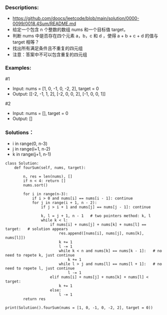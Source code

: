 ### Descriptions:
- https://github.com/doocs/leetcode/blob/main/solution/0000-0099/0018.4Sum/README.md
- 给定一个包含 n 个整数的数组 nums 和一个目标值 target，
- 判断 nums 中是否存在四个元素 a，b，c 和 d ，使得 a + b + c + d 的值与 target 相等？
- 找出所有满足条件且不重复的四元组
- 注意：答案中不可以包含重复的四元组


### Examples:
#1
- Input: nums = [1, 0, -1, 0, -2, 2], target = 0
- Output: [[-2, -1, 1, 2], [-2, 0, 0, 2], [-1, 0, 0, 1]]

#2
- Input: nums = [], target = 0
- Output: []


### Solutions：
- i in range(0, n-3)
- j in range(i+1, n-2)
- k in range(j+1, n-1)


```
class Solution:
    def fourSum(self, nums, target):
    
        n, res = len(nums), []
        if n < 4: return []
        nums.sort()

        for i in range(n-3):
            if i > 0 and nums[i] == nums[i - 1]: continue
            for j in range(i + 1, n - 2):
                if j > i + 1 and nums[j] == nums[j - 1]: continue
                
                k, l = j + 1, n - 1   # two pointers method: k, l
                while k < l:
                    if nums[i] + nums[j] + nums[k] + nums[l] == target:   # solution appears
                        res.append([nums[i], nums[j], nums[k], nums[l]])
                        k += 1 
                        l -= 1
                        while k < n and nums[k] == nums[k - 1]:   # no need to repete k, just continue
                            k += 1
                        while l > j and nums[l] == nums[l + 1]:   # no need to repete l, just continue
                            l -= 1
                    elif nums[i] + nums[j] + nums[k] + nums[l] < target:
                        k += 1
                    else:
                        l -= 1
        return res

print(Solution().fourSum(nums = [1, 0, -1, 0, -2, 2], target = 0))
```
